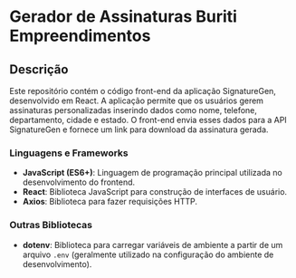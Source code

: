 ﻿# Gerador de Assinaturas Buriti Empreendimentos


## Descrição

Este repositório contém o código front-end da aplicação SignatureGen, desenvolvido em React. A aplicação permite que os usuários gerem assinaturas personalizadas inserindo dados como nome, telefone, departamento, cidade e estado. O front-end envia esses dados para a API SignatureGen e fornece um link para download da assinatura gerada.

### Linguagens e Frameworks

- **JavaScript (ES6+)**: Linguagem de programação principal utilizada no desenvolvimento do frontend.
- **React**: Biblioteca JavaScript para construção de interfaces de usuário.
- **Axios**: Biblioteca para fazer requisições HTTP.

### Outras Bibliotecas

- **dotenv**: Biblioteca para carregar variáveis de ambiente a partir de um arquivo `.env` (geralmente utilizado na configuração do ambiente de desenvolvimento).

